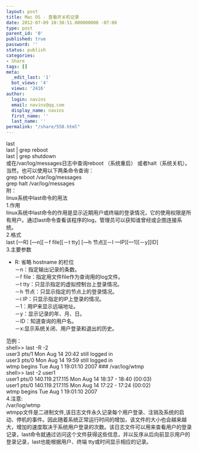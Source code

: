 ```yaml
---
layout: post
title: Mac OS - 查看开关机记录
date: 2012-07-09 10:30:51.000000000 -07:00
type: post
parent_id: '0'
published: true
password: ''
status: publish
categories:
- Share
tags: []
meta:
  _edit_last: '1'
  bot_views: '4'
  views: '2416'
author:
  login: navins
  email: navins@qq.com
  display_name: navins
  first_name: ''
  last_name: ''
permalink: "/share/550.html"
---
```

last  
last | grep reboot  
last | grep shutdown  
或在/var/log/messages日志中查询reboot （系统重启） 或者halt（系统关机）。当然，也可以使用以下两条命令查询：  
grep reboot /var/log/messages  
grep halt /var/log/messages  
附：  
linux系统中last命令的用法  
1.作用  
linux系统中last命令的作用是显示近期用户或终端的登录情况，它的使用权限是所有用户。通过last命令查看该程序的log，管理员可以获知谁曾经或企图连接系统。  
2.格式  
last [—R] [—n][－f file][－t tty] [—h 节点][－I —IP][—1][－y][ID]  
3.主要参数  
- R: 省略 hostname 的栏位  
－n：指定输出记录的条数。  
－f file：指定用文件file作为查询用的log文件。  
－t tty：只显示指定的虚拟控制台上登录情况。  
－h 节点：只显示指定的节点上的登录情况。  
－i IP：只显示指定的IP上登录的情况。  
－1：用IP来显示远端地址。  
－y：显示记录的年、月、日。  
－ID：知道查询的用户名。  
－x:显示系统关闭、用户登录和退出的历史。

<!--more-->  
范例：  
shell\>\> last -R -2  
user3 pts/1 Mon Aug 14 20:42 still logged in  
user3 pts/0 Mon Aug 14 19:59 still logged in  
wtmp begins Tue Aug 1 19:01:10 2007 ### /var/log/wtmp  
shell\>\> last -2 user1  
user1 pts/0 140.119.217.115 Mon Aug 14 18:37 - 18:40 (00:03)  
user1 pts/0 140.119.217.115 Mon Aug 14 17:22 - 17:24 (00:02)  
wtmp begins Tue Aug 1 19:01:10 2007  
4.注意:  
/var/log/wtmp  
wtmpp文件是二进制文件,该日志文件永久记录每个用户登录、注销及系统的启动、停机的事件。因此随着系统正常运行时间的增加，该文件的大小也会越来越大，增加的速度取决于系统用户登录的次数。该日志文件可以用来查看用户的登录记录，last命令就通过访问这个文件获得这些信息，并以反序从后向前显示用户的登录记录，last也能根据用户、终端 tty或时间显示相应的记录。

